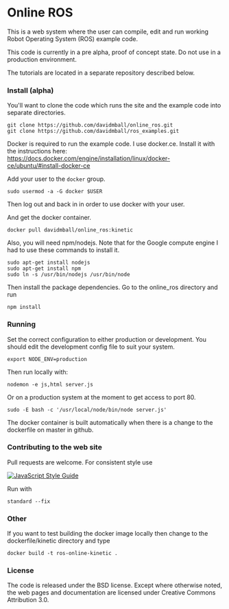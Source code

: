 Online ROS
==================

This is a web system where the user can compile, edit and run working Robot Operating System (ROS) example code.

This code is currently in a pre alpha, proof of concept state. Do not use in a production environment.

The tutorials are located in a separate repository described below.

### Install (alpha)

You'll want to clone the code which runs the site and the example code into separate directories.

```
git clone https://github.com/davidmball/online_ros.git
git clone https://github.com/davidmball/ros_examples.git
```
Docker is required to run the example code. I use docker.ce. Install it with the instructions here: 
https://docs.docker.com/engine/installation/linux/docker-ce/ubuntu/#install-docker-ce

Add your user to the `docker` group.
```
sudo usermod -a -G docker $USER
```
Then log out and back in in order to use docker with your user.

And get the docker container.
```
docker pull davidmball/online_ros:kinetic
```

Also, you will need npm/nodejs. Note that for the Google compute engine I had to use these commands to install it.
```
sudo apt-get install nodejs
sudo apt-get install npm
sudo ln -s /usr/bin/nodejs /usr/bin/node
```

Then install the package dependencies. Go to the online_ros directory and run
```
npm install
```

### Running

Set the correct configuration to either production or development. You should edit the development config file to suit your system.
```
export NODE_ENV=production
```

Then run locally with:
```
nodemon -e js,html server.js
```
Or on a production system at the moment to get access to port 80.
```
sudo -E bash -c '/usr/local/node/bin/node server.js'
```

The docker container is built automatically when there is a change to the dockerfile on master in github.

### Contributing to the web site

Pull requests are welcome. For consistent style use

[![JavaScript Style Guide](https://cdn.rawgit.com/standard/standard/master/badge.svg)](https://github.com/standard/standard)

Run with
```
standard --fix
```

### Other

If you want to test building the docker image locally then change to the dockerfile/kinetic directory and type
```
docker build -t ros-online-kinetic .
```

### License

The code is released under the BSD license.
Except where otherwise noted, the web pages and documentation are licensed under Creative Commons Attribution 3.0.
